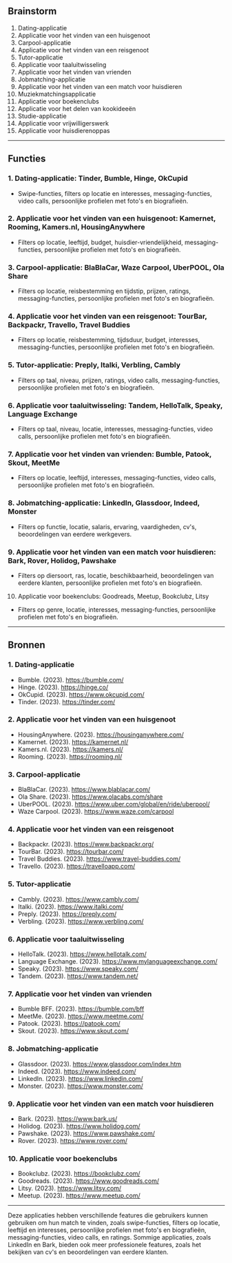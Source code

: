 ## Brainstorm
1. Dating-applicatie
2. Applicatie voor het vinden van een huisgenoot
3. Carpool-applicatie
4. Applicatie voor het vinden van een reisgenoot
5. Tutor-applicatie
6. Applicatie voor taaluitwisseling
7. Applicatie voor het vinden van vrienden
8. Jobmatching-applicatie
9. Applicatie voor het vinden van een match voor huisdieren
10. Muziekmatchingsapplicatie
11. Applicatie voor boekenclubs
12. Applicatie voor het delen van kookideeën
13. Studie-applicatie
14. Applicatie voor vrijwilligerswerk
15. Applicatie voor huisdierenoppas

***
## Functies
### 1. Dating-applicatie: Tinder, Bumble, Hinge, OkCupid
* Swipe-functies, filters op locatie en interesses, messaging-functies, video calls, persoonlijke profielen met foto's en biografieën.

### 2. Applicatie voor het vinden van een huisgenoot: Kamernet, Rooming, Kamers.nl, HousingAnywhere
* Filters op locatie, leeftijd, budget, huisdier-vriendelijkheid, messaging-functies, persoonlijke profielen met foto's en biografieën.

### 3. Carpool-applicatie: BlaBlaCar, Waze Carpool, UberPOOL, Ola Share
* Filters op locatie, reisbestemming en tijdstip, prijzen, ratings, messaging-functies, persoonlijke profielen met foto's en biografieën.

### 4. Applicatie voor het vinden van een reisgenoot: TourBar, Backpackr, Travello, Travel Buddies
* Filters op locatie, reisbestemming, tijdsduur, budget, interesses, messaging-functies, persoonlijke profielen met foto's en biografieën.

### 5. Tutor-applicatie: Preply, Italki, Verbling, Cambly
* Filters op taal, niveau, prijzen, ratings, video calls, messaging-functies, persoonlijke profielen met foto's en biografieën.

### 6. Applicatie voor taaluitwisseling: Tandem, HelloTalk, Speaky, Language Exchange
* Filters op taal, niveau, locatie, interesses, messaging-functies, video calls, persoonlijke profielen met foto's en biografieën.

### 7. Applicatie voor het vinden van vrienden: Bumble, Patook, Skout, MeetMe
* Filters op locatie, leeftijd, interesses, messaging-functies, video calls, persoonlijke profielen met foto's en biografieën.

### 8. Jobmatching-applicatie: LinkedIn, Glassdoor, Indeed, Monster
* Filters op functie, locatie, salaris, ervaring, vaardigheden, cv's, beoordelingen van eerdere werkgevers.

### 9. Applicatie voor het vinden van een match voor huisdieren: Bark, Rover, Holidog, Pawshake
* Filters op diersoort, ras, locatie, beschikbaarheid, beoordelingen van eerdere klanten, persoonlijke profielen met foto's en biografieën.

10. Applicatie voor boekenclubs: Goodreads, Meetup, Bookclubz, Litsy
* Filters op genre, locatie, interesses, messaging-functies, persoonlijke profielen met foto's en biografieën.
***
## Bronnen
### 1. Dating-applicatie
* Bumble. (2023). https://bumble.com/
* Hinge. (2023). https://hinge.co/
* OkCupid. (2023). https://www.okcupid.com/
* Tinder. (2023). https://tinder.com/

### 2. Applicatie voor het vinden van een huisgenoot
* HousingAnywhere. (2023). https://housinganywhere.com/
* Kamernet. (2023). https://kamernet.nl/
* Kamers.nl. (2023). https://kamers.nl/
* Rooming. (2023). https://rooming.nl/

### 3. Carpool-applicatie
* BlaBlaCar. (2023). https://www.blablacar.com/
* Ola Share. (2023). https://www.olacabs.com/share
* UberPOOL. (2023). https://www.uber.com/global/en/ride/uberpool/
* Waze Carpool. (2023). https://www.waze.com/carpool

### 4. Applicatie voor het vinden van een reisgenoot
* Backpackr. (2023). https://www.backpackr.org/
* TourBar. (2023). https://tourbar.com/
* Travel Buddies. (2023). https://www.travel-buddies.com/
* Travello. (2023). https://travelloapp.com/

### 5. Tutor-applicatie
* Cambly. (2023). https://www.cambly.com/
* Italki. (2023). https://www.italki.com/
* Preply. (2023). https://preply.com/
* Verbling. (2023). https://www.verbling.com/

### 6. Applicatie voor taaluitwisseling
* HelloTalk. (2023). https://www.hellotalk.com/
* Language Exchange. (2023). https://www.mylanguageexchange.com/
* Speaky. (2023). https://www.speaky.com/
* Tandem. (2023). https://www.tandem.net/

### 7. Applicatie voor het vinden van vrienden
* Bumble BFF. (2023). https://bumble.com/bff
* MeetMe. (2023). https://www.meetme.com/
* Patook. (2023). https://patook.com/
* Skout. (2023). https://www.skout.com/

### 8. Jobmatching-applicatie
* Glassdoor. (2023). https://www.glassdoor.com/index.htm
* Indeed. (2023). https://www.indeed.com/
* LinkedIn. (2023). https://www.linkedin.com/
* Monster. (2023). https://www.monster.com/

### 9. Applicatie voor het vinden van een match voor huisdieren
* Bark. (2023). https://www.bark.us/
* Holidog. (2023). https://www.holidog.com/
* Pawshake. (2023). https://www.pawshake.com/
* Rover. (2023). https://www.rover.com/

### 10. Applicatie voor boekenclubs
* Bookclubz. (2023). https://bookclubz.com/
* Goodreads. (2023). https://www.goodreads.com/
* Litsy. (2023). https://www.litsy.com/
* Meetup. (2023). https://www.meetup.com/
***
Deze applicaties hebben verschillende features die gebruikers kunnen gebruiken om hun match te vinden, zoals swipe-functies, filters op locatie, leeftijd en interesses, persoonlijke profielen met foto's en biografieën, messaging-functies, video calls, en ratings. Sommige applicaties, zoals LinkedIn en Bark, bieden ook meer professionele features, zoals het bekijken van cv's en beoordelingen van eerdere klanten.